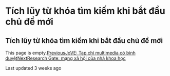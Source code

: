 # Tích lũy từ khóa tìm kiếm khi bắt đầu chủ đề mới

## Tích lũy từ khóa tìm kiếm khi bắt đầu chủ đề mới

This page is empty.[PreviousJoVE: Tạp chí multimedia có bình duyệt](jove-tap-chi-multimedia-co-binh-duyet.md)[NextResearch Gate: mạng xã hội của nhà khoa học](research-gate-mang-xa-hoi-cua-nha-khoa-hoc.md)

Last updated 3 weeks ago

